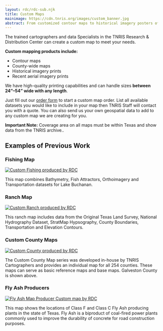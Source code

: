 ```yaml
---
layout: rdc/rdc-sub.njk
title: Custom Maps
mainimage: https://cdn.tnris.org/images/custom_banner.jpg
abstract: From customized contour maps to historical imagery posters of your hometown, we can make the map you’re looking for.
---
```


<p class="lead">The trained cartographers and data Specialists in the TNRIS Research & Distribution Center can create a custom map to meet your needs.</p>

<p class="lead"><strong>Custom mapping products include:</strong>
<ul class="lead">
<li>Contour maps</li>
<li>County-wide maps</li>
<li>Historical imagery prints</li>
<li>Recent aerial imagery prints</li></ul>
</p>


<p class="lead">We have high-quality printing capabilities and can handle sizes <strong>between 24”–54” wide with any length</strong>.</p>

<p class="lead">Just fill out our <a href="/order-map">order form</a> to start a custom map order. List all available datasets you would like to include in your map then TNRIS Staff will contact you with a quote. You can also send us your own geospatial data to add to any custom map we are creating for you.</p>

<div class="bs-callout bs-callout-info"><strong>Important Note:</strong> Coverage area on all maps must be within Texas and show data from the TNRIS archive.. </div>

## Examples of Previous Work
<div class="row">

<div class="col-md-4">
<h3>Fishing Map</h3>
<a href="https://cdn.tnris.org/images/custom_fishing_map.jpg"  data-toggle="lightbox" data-gallery="example-gallery" data-title="Custom Fishing Map">
<img src="https://cdn.tnris.org/images/custom_fishing_map_th.jpg" class="thumbnail custom-map-thumb img-responsive" alt="Custom Fishing produced by RDC">
</a>

<p>This map combines Bathymetry, Fish Attractors, Orthoimagery and Transportation datasets for Lake Buchanan.</p>
</div>

<div class="col-md-4">
<h3>Ranch Map</h3>

<a href="https://cdn.tnris.org/images/custom_ranch_map.jpg"  data-toggle="lightbox" data-gallery="example-gallery" data-title="Custom Ranch Map">
<img src="https://cdn.tnris.org/images/custom_ranch_map_th.jpg" class="thumbnail custom-map-thumb img-responsive" alt="Custom Ranch produced by RDC">
</a>

<p>This ranch map includes data from the Original Texas Land Survey, National Hydrography Dataset, StratMap Hypsography, County Boundaries, Transportation and Elevation Contours.</p>
</div>


<div class="col-md-4">
<h3>Custom County Maps</h3>
<a href="https://cdn.tnris.org/images/galveston_county_custom_map.jpg"  data-toggle="lightbox" data-gallery="example-gallery" data-title="Custom County Map">
<img src="https://cdn.tnris.org/images/galveston_county_custom_map_th.jpg" class="thumbnail custom-map-thumb img-responsive" alt="Custom County produced by RDC">
</a>
<p>The Custom County Map series was developed in-house by TNRIS Cartographers and provides an individual map for all 254 counties. These maps can serve as basic reference maps and base maps. Galveston County is shown above.</p>
</div>

<div class="col-md-4">
<h3>Fly Ash Producers</h3>
<a href="https://cdn.tnris.org/images/flyash_custom_map.jpg"  data-toggle="lightbox" data-gallery="example-gallery" data-title="Map of Fly Ash Producers">
<img src="https://cdn.tnris.org/images/flyash_custom_map_th.jpg" class="thumbnail custom-map-thumb img-responsive" alt="Fly Ash Map Producer Custom map by RDC">
</a>
<p>This map shows the locations of Class F and Class C Fly Ash producing plants in the state of Texas. Fly Ash is a biproduct of coal-fired power plants commonly used to improve the durability of concrete for road construction purposes.</p>
</div>



</div>
